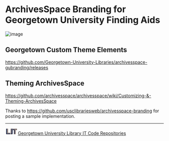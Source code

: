 # ArchivesSpace Branding for Georgetown University Finding Aids

![image](https://cloud.githubusercontent.com/assets/1111057/18211430/5f9bf73a-70f2-11e6-8c1f-588d15393248.png)

## Georgetown Custom Theme Elements
https://github.com/Georgetown-University-Libraries/archivesspace-gubranding/releases

## Theming ArchivesSpace

https://github.com/archivesspace/archivesspace/wiki/Customizing-&-Theming-ArchivesSpace

Thanks to https://github.com/usclibrariesweb/archivesspace-branding for posting a sample implementation.

***
[![Georgetown University Library IT Code Repositories](https://raw.githubusercontent.com/Georgetown-University-Libraries/georgetown-university-libraries.github.io/master/LIT-logo-small.png)Georgetown University Library IT Code Repositories](http://georgetown-university-libraries.github.io/)

